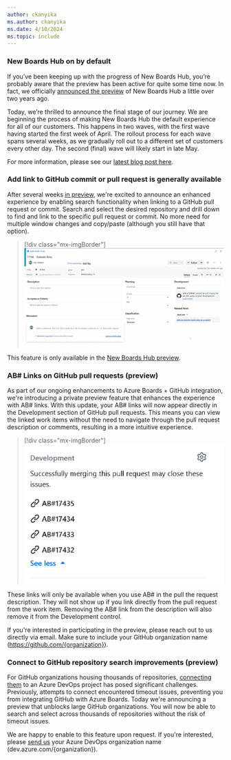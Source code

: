 ```yaml
---
author: ckanyika
ms.author: ckanyika
ms.date: 4/10/2024
ms.topic: include
---
```


### New Boards Hub on by default

If you’ve been keeping up with the progress of New Boards Hub, you’re probably aware that the preview has been active for quite some time now. In fact, we officially [announced the preview](https://devblogs.microsoft.com/devops/new-boards-hub-public-preview/) of New Boards Hub a little over two years ago.

Today, we’re thrilled to announce the final stage of our journey. We are beginning the process of making New Boards Hub the default experience for all of our customers. This happens in two waves, with the first wave having started the first week of April. The rollout process for each wave spans several weeks, as we gradually roll out to a different set of customers every other day. The second (final) wave will likely start in late May.

For more information, please see our [latest blog post here](https://devblogs.microsoft.com/devops/new-boards-hub-on-as-default/).

### Add link to GitHub commit or pull request is generally available

After several weeks [in preview](https://learn.microsoft.com/azure/devops/release-notes/2024/sprint-234-update#azure-boards-1), we're excited to announce an enhanced experience by enabling search functionality when linking to a GitHub pull request or commit. Search and select the desired repository and drill down to find and link to the specific pull request or commit. No more need for multiple window changes and copy/paste (although you still have that option).

> [!div class="mx-imgBorder"]
> ![Gif to demo Add link improvements.](../../media/237-boards-01.gif "gif to Add link improvements")

This feature is only available in the [New Boards Hub preview](https://learn.microsoft.com/azure/devops/release-notes/2022/sprint-202-update#new-boards-hubs-now-available-in-public-preview).


### AB# Links on GitHub pull requests (preview)

As part of our ongoing enhancements to Azure Boards + GitHub integration, we're introducing a private preview feature that enhances the experience with AB# links. With this update, your AB# links will now appear directly in the Development section of GitHub pull requests. This means you can view the linked work items without the need to navigate through the pull request description or comments, resulting in a more intuitive experience.

> [!div class="mx-imgBorder"]
> ![Screenshots of AB# links.](../../media/237-boards-01.png "Screenshots of AB# links.")

These links will only be available when you use AB# in the pull the request description. They will not show up if you link directly from the pull request from the work item. Removing the AB# link from the description will also remove it from the Development control.

If you're interested in participating in the preview, please reach out to us directly via email. Make sure to include your GitHub organization name (https://github.com/{organization}).


### Connect to GitHub repository search improvements (preview)

For GitHub organizations housing thousands of repositories, [connecting them](https://learn.microsoft.com/azure/devops/boards/github/connect-to-github?view=azure-devops) to an Azure DevOps project has posed significant challenges. Previously, attempts to connect encountered timeout issues, preventing you from integrating GitHub with Azure Boards. Today we're announcing a preview that unblocks large GitHub organizations. You will now be able to search and select across thousands of repositories without the risk of timeout issues.

We are happy to enable to this feature upon request. If you're interested, please [send us](mailto:dahellem@microsoft.com) your Azure DevOps organization name (dev.azure.com/{organization}).